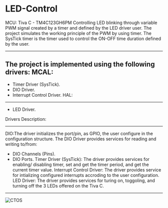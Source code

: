 # LED-Control
MCU: Tiva C - TM4C123GH6PM
Controlling LED blinking through variable PWM signal created by a timer and defined by the LED driver user. 
The project simulates the working principle of the PWM by using timer. The SysTick timer is the timer used to control the ON-OFF time duration defined by the user.
************************************************************************************************************************************************************************
The project is implemented using the following drivers:
MCAL:
-------
- Timer Driver (SysTick).
- DIO Driver. 
- Interrupt Control Driver.
HAL:
-------
- LED Driver. 

Drivers Description:
********************
DIO:The driver initializes the port/pin, as GPIO, the user configure in the configuration structure.
The DIO Driver provides services for reading and writing to/from:
- DIO Channels (Pins).
- DIO Ports.
Timer Driver (SysTick): The driver provides services for enabling/ disabling timer, set and get the timer period, and get the current timer value.
Interrupt Control Driver: The driver provides service for intializing configured interrupts accroding to the user configuration.
LED Driver: The driver provides services for turing on, toggoling, and turning off the 3 LEDs offered on the Tiva C.
********************************************************************************************************************************************************
![CTOS](https://user-images.githubusercontent.com/89541126/197794148-5250b906-5dd0-452c-a7ec-368ab03dcdf8.PNG)
